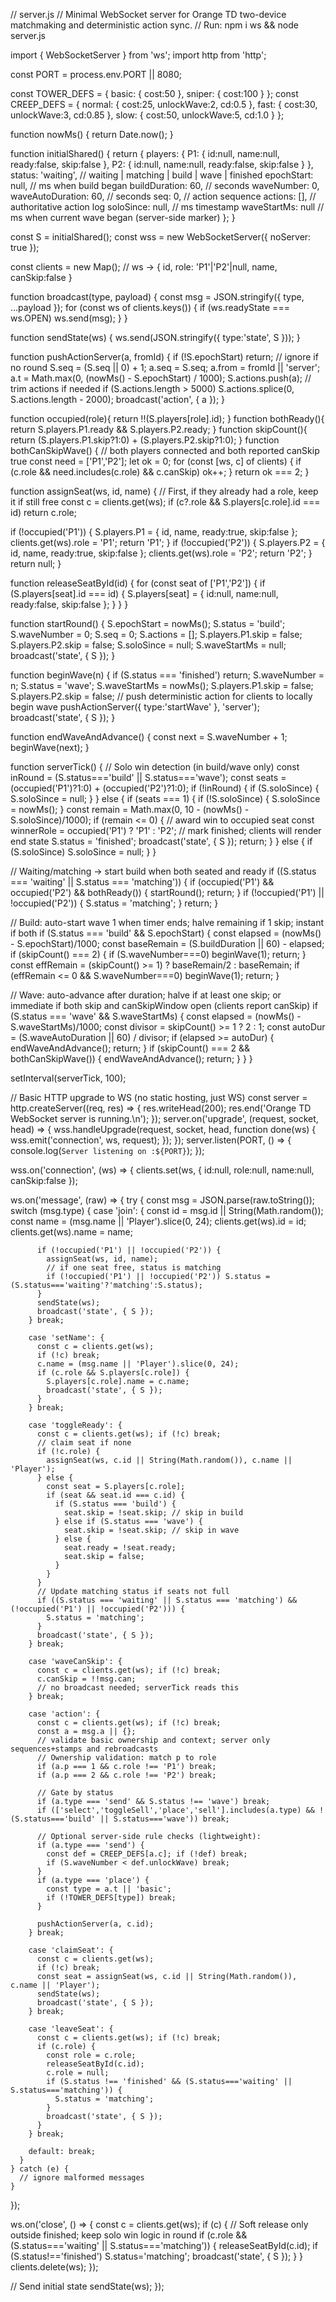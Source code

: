 // server.js
// Minimal WebSocket server for Orange TD two-device matchmaking and deterministic action sync.
// Run: npm i ws && node server.js

import { WebSocketServer } from 'ws';
import http from 'http';

const PORT = process.env.PORT || 8080;

const TOWER_DEFS = {
  basic:  { cost:50 },
  sniper: { cost:100 }
};
const CREEP_DEFS = {
  normal: { cost:25, unlockWave:2, cd:0.5 },
  fast:   { cost:30, unlockWave:3, cd:0.85 },
  slow:   { cost:50, unlockWave:5, cd:1.0 }
};

function nowMs() { return Date.now(); }

function initialShared() {
  return {
    players: {
      P1: { id:null, name:null, ready:false, skip:false },
      P2: { id:null, name:null, ready:false, skip:false }
    },
    status: 'waiting',          // waiting | matching | build | wave | finished
    epochStart: null,           // ms when build began
    buildDuration: 60,          // seconds
    waveNumber: 0,
    waveAutoDuration: 60,       // seconds
    seq: 0,                     // action sequence
    actions: [],                // authoritative action log
    soloSince: null,            // ms timestamp
    waveStartMs: null           // ms when current wave began (server-side marker)
  };
}

const S = initialShared();
const wss = new WebSocketServer({ noServer: true });

const clients = new Map(); // ws -> { id, role: 'P1'|'P2'|null, name, canSkip:false }

function broadcast(type, payload) {
  const msg = JSON.stringify({ type, ...payload });
  for (const ws of clients.keys()) {
    if (ws.readyState === ws.OPEN) ws.send(msg);
  }
}

function sendState(ws) {
  ws.send(JSON.stringify({ type:'state', S }));
}

function pushActionServer(a, fromId) {
  if (!S.epochStart) return; // ignore if no round
  S.seq = (S.seq || 0) + 1;
  a.seq = S.seq;
  a.from = fromId || 'server';
  a.t = Math.max(0, (nowMs() - S.epochStart) / 1000);
  S.actions.push(a);
  // trim actions if needed
  if (S.actions.length > 5000) S.actions.splice(0, S.actions.length - 2000);
  broadcast('action', { a });
}

function occupied(role){ return !!(S.players[role].id); }
function bothReady(){ return S.players.P1.ready && S.players.P2.ready; }
function skipCount(){ return (S.players.P1.skip?1:0) + (S.players.P2.skip?1:0); }
function bothCanSkipWave() {
  // both players connected and both reported canSkip true
  const need = ['P1','P2'];
  let ok = 0;
  for (const [ws, c] of clients) {
    if (c.role && need.includes(c.role) && c.canSkip) ok++;
  }
  return ok === 2;
}

function assignSeat(ws, id, name) {
  // First, if they already had a role, keep it if still free
  const c = clients.get(ws);
  if (c?.role && S.players[c.role].id === id) return c.role;

  if (!occupied('P1')) {
    S.players.P1 = { id, name, ready:true, skip:false };
    clients.get(ws).role = 'P1';
    return 'P1';
  }
  if (!occupied('P2')) {
    S.players.P2 = { id, name, ready:true, skip:false };
    clients.get(ws).role = 'P2';
    return 'P2';
  }
  return null;
}

function releaseSeatById(id) {
  for (const seat of ['P1','P2']) {
    if (S.players[seat].id === id) {
      S.players[seat] = { id:null, name:null, ready:false, skip:false };
    }
  }
}

function startRound() {
  S.epochStart = nowMs();
  S.status = 'build';
  S.waveNumber = 0;
  S.seq = 0;
  S.actions = [];
  S.players.P1.skip = false; S.players.P2.skip = false;
  S.soloSince = null;
  S.waveStartMs = null;
  broadcast('state', { S });
}

function beginWave(n) {
  if (S.status === 'finished') return;
  S.waveNumber = n;
  S.status = 'wave';
  S.waveStartMs = nowMs();
  S.players.P1.skip = false; S.players.P2.skip = false;
  // push deterministic action for clients to locally begin wave
  pushActionServer({ type:'startWave' }, 'server');
  broadcast('state', { S });
}

function endWaveAndAdvance() {
  const next = S.waveNumber + 1;
  beginWave(next);
}

function serverTick() {
  // Solo win detection (in build/wave only)
  const inRound = (S.status==='build' || S.status==='wave');
  const seats = (occupied('P1')?1:0) + (occupied('P2')?1:0);
  if (!inRound) {
    if (S.soloSince) { S.soloSince = null; }
  } else {
    if (seats === 1) {
      if (!S.soloSince) { S.soloSince = nowMs(); }
      const remain = Math.max(0, 10 - (nowMs() - S.soloSince)/1000);
      if (remain <= 0) {
        // award win to occupied seat
        const winnerRole = occupied('P1') ? 'P1' : 'P2';
        // mark finished; clients will render end state
        S.status = 'finished';
        broadcast('state', { S });
        return;
      }
    } else {
      if (S.soloSince) S.soloSince = null;
    }
  }

  // Waiting/matching -> start build when both seated and ready
  if ((S.status === 'waiting' || S.status === 'matching')) {
    if (occupied('P1') && occupied('P2') && bothReady()) {
      startRound();
      return;
    }
    if (!occupied('P1') || !occupied('P2')) {
      S.status = 'matching';
    }
    return;
  }

  // Build: auto-start wave 1 when timer ends; halve remaining if 1 skip; instant if both
  if (S.status === 'build' && S.epochStart) {
    const elapsed = (nowMs() - S.epochStart)/1000;
    const baseRemain = (S.buildDuration || 60) - elapsed;
    if (skipCount() === 2) {
      if (S.waveNumber===0) beginWave(1);
      return;
    }
    const effRemain = (skipCount() >= 1) ? baseRemain/2 : baseRemain;
    if (effRemain <= 0 && S.waveNumber===0) beginWave(1);
    return;
  }

  // Wave: auto-advance after duration; halve if at least one skip; or immediate if both skip and canSkipWindow open (clients report canSkip)
  if (S.status === 'wave' && S.waveStartMs) {
    const elapsed = (nowMs() - S.waveStartMs)/1000;
    const divisor = skipCount() >= 1 ? 2 : 1;
    const autoDur = (S.waveAutoDuration || 60) / divisor;
    if (elapsed >= autoDur) {
      endWaveAndAdvance();
      return;
    }
    if (skipCount() === 2 && bothCanSkipWave()) {
      endWaveAndAdvance();
      return;
    }
  }
}

setInterval(serverTick, 100);

// Basic HTTP upgrade to WS (no static hosting, just WS)
const server = http.createServer((req, res) => {
  res.writeHead(200);
  res.end('Orange TD WebSocket server is running.\n');
});
server.on('upgrade', (request, socket, head) => {
  wss.handleUpgrade(request, socket, head, function done(ws) {
    wss.emit('connection', ws, request);
  });
});
server.listen(PORT, () => {
  console.log(`Server listening on :${PORT}`);
});

wss.on('connection', (ws) => {
  clients.set(ws, { id:null, role:null, name:null, canSkip:false });

  ws.on('message', (raw) => {
    try {
      const msg = JSON.parse(raw.toString());
      switch (msg.type) {
        case 'join': {
          const id = msg.id || String(Math.random());
          const name = (msg.name || 'Player').slice(0, 24);
          clients.get(ws).id = id;
          clients.get(ws).name = name;

          if (!occupied('P1') || !occupied('P2')) {
            assignSeat(ws, id, name);
            // if one seat free, status is matching
            if (!occupied('P1') || !occupied('P2')) S.status = (S.status==='waiting'?'matching':S.status);
          }
          sendState(ws);
          broadcast('state', { S });
        } break;

        case 'setName': {
          const c = clients.get(ws);
          if (!c) break;
          c.name = (msg.name || 'Player').slice(0, 24);
          if (c.role && S.players[c.role]) {
            S.players[c.role].name = c.name;
            broadcast('state', { S });
          }
        } break;

        case 'toggleReady': {
          const c = clients.get(ws); if (!c) break;
          // claim seat if none
          if (!c.role) {
            assignSeat(ws, c.id || String(Math.random()), c.name || 'Player');
          } else {
            const seat = S.players[c.role];
            if (seat && seat.id === c.id) {
              if (S.status === 'build') {
                seat.skip = !seat.skip; // skip in build
              } else if (S.status === 'wave') {
                seat.skip = !seat.skip; // skip in wave
              } else {
                seat.ready = !seat.ready;
                seat.skip = false;
              }
            }
          }
          // Update matching status if seats not full
          if ((S.status === 'waiting' || S.status === 'matching') && (!occupied('P1') || !occupied('P2'))) {
            S.status = 'matching';
          }
          broadcast('state', { S });
        } break;

        case 'waveCanSkip': {
          const c = clients.get(ws); if (!c) break;
          c.canSkip = !!msg.can;
          // no broadcast needed; serverTick reads this
        } break;

        case 'action': {
          const c = clients.get(ws); if (!c) break;
          const a = msg.a || {};
          // validate basic ownership and context; server only sequences+stamps and rebroadcasts
          // Ownership validation: match p to role
          if (a.p === 1 && c.role !== 'P1') break;
          if (a.p === 2 && c.role !== 'P2') break;

          // Gate by status
          if (a.type === 'send' && S.status !== 'wave') break;
          if (['select','toggleSell','place','sell'].includes(a.type) && !(S.status==='build' || S.status==='wave')) break;

          // Optional server-side rule checks (lightweight):
          if (a.type === 'send') {
            const def = CREEP_DEFS[a.c]; if (!def) break;
            if (S.waveNumber < def.unlockWave) break;
          }
          if (a.type === 'place') {
            const type = a.t || 'basic';
            if (!TOWER_DEFS[type]) break;
          }

          pushActionServer(a, c.id);
        } break;

        case 'claimSeat': {
          const c = clients.get(ws);
          if (!c) break;
          const seat = assignSeat(ws, c.id || String(Math.random()), c.name || 'Player');
          sendState(ws);
          broadcast('state', { S });
        } break;

        case 'leaveSeat': {
          const c = clients.get(ws); if (!c) break;
          if (c.role) {
            const role = c.role;
            releaseSeatById(c.id);
            c.role = null;
            if (S.status !== 'finished' && (S.status==='waiting' || S.status==='matching')) {
              S.status = 'matching';
            }
            broadcast('state', { S });
          }
        } break;

        default: break;
      }
    } catch (e) {
      // ignore malformed messages
    }
  });

  ws.on('close', () => {
    const c = clients.get(ws);
    if (c) {
      // Soft release only outside finished; keep solo win logic in round
      if (c.role && (S.status==='waiting' || S.status==='matching')) {
        releaseSeatById(c.id);
        if (S.status!=='finished') S.status='matching';
        broadcast('state', { S });
      }
    }
    clients.delete(ws);
  });

  // Send initial state
  sendState(ws);
});
